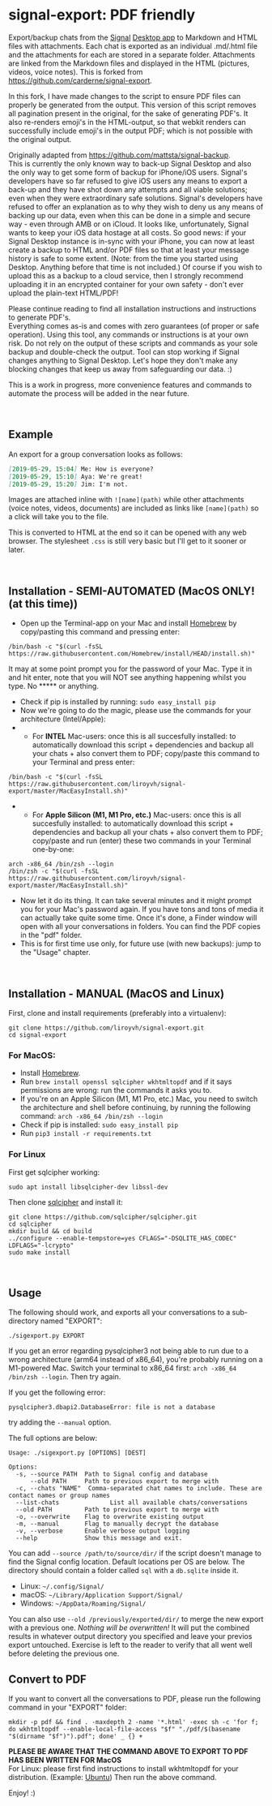 # signal-export: PDF friendly
Export/backup chats from the [Signal](https://www.signal.org/) [Desktop app](https://www.signal.org/download/) to Markdown and HTML files with attachments. Each chat is exported as an individual .md/.html file and the attachments for each are stored in a separate folder. Attachments are linked from the Markdown files and displayed in the HTML (pictures, videos, voice notes). This is forked from https://github.com/carderne/signal-export. 

In this fork, I have made changes to the script to ensure PDF files can properly be generated from the output. This version of this script removes all pagination present in the original, for the sake of generating PDF's. It also re-renders emoji's in the HTML-output, so that webkit renders can successfully include emoji's in the output PDF; which is not possible with the original output.

Originally adapted from https://github.com/mattsta/signal-backup.  
This is currently the only known way to back-up Signal Desktop and also the only way to get some form of backup for iPhone/iOS users. Signal's developers have so far refused to give iOS users any means to export a back-up and they have shot down any attempts and all viable solutions; even when they were extraordinary safe solutions. Signal's developers have refused to offer an explanation as to why they wish to deny us any means of backing up our data, even when this can be done in a simple and secure way - even through AMB or on iCloud. It looks like, unfortunately, Signal wants to keep your iOS data hostage at all costs. So good news: if your Signal Desktop instance is in-sync with your iPhone, you can now at least create a backup to HTML and/or PDF files so that at least your message history is safe to some extent. (Note: from the time you started using Desktop. Anything before that time is not included.) Of course if you wish to upload this as a backup to a cloud service, then I strongly recommend uploading it in an encrypted container for your own safety - don't ever upload the plain-text HTML/PDF!

Please continue reading to find all installation instructions and instructions to generate PDF's.  
Everything comes as-is and comes with zero guarantees (of proper or safe operation). Using this tool, any commands or instructions is at your own risk. Do not rely on the output of these scripts and commands as your sole backup and double-check the output. Tool can stop working if Signal changes anything to Signal Desktop. Let's hope they don't make any blocking changes that keep us away from safeguarding our data. :) 

This is a work in progress, more convenience features and commands to automate the process will be added in the near future.  

&nbsp;
## Example
An export for a group conversation looks as follows:
```markdown
[2019-05-29, 15:04] Me: How is everyone?
[2019-05-29, 15:10] Aya: We're great!
[2019-05-29, 15:20] Jim: I'm not.
```

Images are attached inline with `![name](path)` while other attachments (voice notes, videos, documents) are included as links like `[name](path)` so a click will take you to the file.

This is converted to HTML at the end so it can be opened with any web browser. 
The stylesheet `.css` is still very basic but I'll get to it sooner or later.

&nbsp;
## Installation - SEMI-AUTOMATED (MacOS ONLY! (at this time))
- Open up the Terminal-app on your Mac and install [Homebrew](https://brew.sh) by copy/pasting this command and pressing enter:  
```
/bin/bash -c "$(curl -fsSL https://raw.githubusercontent.com/Homebrew/install/HEAD/install.sh)"
```  
It may at some point prompt you for the password of your Mac. Type it in and hit enter, note that you will NOT see anything happening whilst you type. No \*\*\*\*\* or anything.
- Check if pip is installed by running: `sudo easy_install pip`
- Now we're going to do the magic, please use the commands for your architecture (Intel/Apple):
- - For **INTEL** Mac-users: 
once this is all succesfully installed: to automatically download this script + dependencies and backup all your chats + also convert them to PDF; copy/paste this command to your Terminal and press enter:
```
/bin/bash -c "$(curl -fsSL https://raw.githubusercontent.com/liroyvh/signal-export/master/MacEasyInstall.sh)"
```
- - For **Apple Silicon (M1, M1 Pro, etc.)** Mac-users:
once this is all succesfully installed: to automatically download this script + dependencies and backup all your chats + also convert them to PDF; copy/paste and run (enter) these two commands in your Terminal one-by-one:
```
arch -x86_64 /bin/zsh --login
/bin/zsh -c "$(curl -fsSL https://raw.githubusercontent.com/liroyvh/signal-export/master/MacEasyInstall.sh)"
```
- Now let it do its thing. It can take several minutes and it might prompt you for your Mac's password again. If you have tons and tons of media it can actually take quite some time. Once it's done, a Finder window will open with all your conversations in folders. You can find the PDF copies in the "pdf" folder. 
- This is for first time use only, for future use (with new backups): jump to the "Usage" chapter.

&nbsp;
## Installation - MANUAL (MacOS and Linux)


First, clone and install requirements (preferably into a virtualenv):
```
git clone https://github.com/liroyvh/signal-export.git
cd signal-export
```

### For MacOS:
- Install [Homebrew](https://brew.sh).
- Run `brew install openssl sqlcipher wkhtmltopdf` and if it says permissions are wrong: run the commands it asks you to.
- If you're on an Apple Silicon (M1, M1 Pro, etc.) Mac, you need to switch the architecture and shell before continuing, by running the following command: `arch -x86_64 /bin/zsh --login`
- Check if pip is installed: `sudo easy_install pip`
- Run `pip3 install -r requirements.txt`

### For Linux
First get sqlcipher working:
```
sudo apt install libsqlcipher-dev libssl-dev
```

Then clone [sqlcipher](https://github.com/sqlcipher/sqlcipher) and install it:
```
git clone https://github.com/sqlcipher/sqlcipher.git
cd sqlcipher
mkdir build && cd build
../configure --enable-tempstore=yes CFLAGS="-DSQLITE_HAS_CODEC" LDFLAGS="-lcrypto"
sudo make install
```

&nbsp;
## Usage
The following should work, and exports all your conversations to a sub-directory named "EXPORT":
```
./sigexport.py EXPORT
```
If you get an error regarding pysqlcipher3 not being able to run due to a wrong architecture (arm64 instead of x86_64), you're probably running on a M1-powered Mac. Switch your terminal to x86_64 first: `arch -x86_64 /bin/zsh --login`. Then try again.

If you get the following error:

    pysqlcipher3.dbapi2.DatabaseError: file is not a database

try adding the `--manual` option.


The full options are below:
```
Usage: ./sigexport.py [OPTIONS] [DEST]

Options:
  -s, --source PATH  Path to Signal config and database
      --old PATH     Path to previous export to merge with
  -c, --chats "NAME"  Comma-separated chat names to include. These are contact names or group names
  --list-chats              List all available chats/conversations
  --old PATH         Path to previous export to merge with
  -o, --overwrite    Flag to overwrite existing output
  -m, --manual       Flag to manually decrypt the database
  -v, --verbose      Enable verbose output logging
  --help             Show this message and exit.
```

You can add `--source /path/to/source/dir/` if the script doesn't manage to find the Signal config location. Default locations per OS are below. The directory should contain a folder called `sql` with a `db.sqlite` inside it.
- Linux: `~/.config/Signal/`
- macOS: `~/Library/Application Support/Signal/`
- Windows: `~/AppData/Roaming/Signal/`

You can also use `--old /previously/exported/dir/` to merge the new export with a previous one. _Nothing will be overwritten!_ It will put the combined results in whatever output directory you specified and leave your previos export untouched. Exercise is left to the reader to verify that all went well before deleting the previous one.

## Convert to PDF 
If you want to convert all the conversations to PDF, please run the following command in your "EXPORT" folder:
```
mkdir -p pdf && find . -maxdepth 2 -name '*.html' -exec sh -c 'for f; do wkhtmltopdf --enable-local-file-access "$f" "./pdf/$(basename "$(dirname "$f")").pdf"; done' _ {} +
```
**PLEASE BE AWARE THAT THE COMMAND ABOVE TO EXPORT TO PDF HAS BEEN WRITTEN FOR MacOS**  
For Linux: please first find instructions to install wkhtmltopdf for your distribution. (Example: [Ubuntu](https://websiteforstudents.com/how-to-install-wkhtmltopdf-wkhtmltoimage-on-ubuntu-18-04-16-04/)) Then run the above command.

Enjoy! :) 
